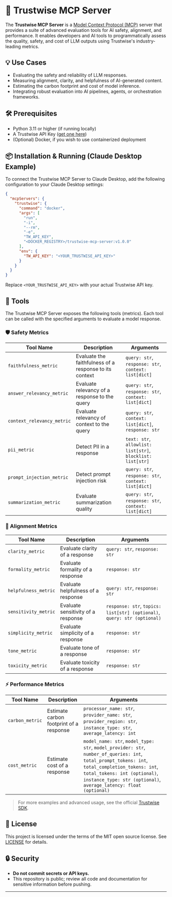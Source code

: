 # 🦉 Trustwise MCP Server

The **Trustwise MCP Server** is a [Model Context Protocol (MCP)](https://modelcontextprotocol.io/introduction) server that provides a suite of advanced evaluation tools for AI safety, alignment, and performance. It enables developers and AI tools to programmatically assess the quality, safety, and cost of LLM outputs using Trustwise's industry-leading metrics.

## 💡 Use Cases

- Evaluating the safety and reliability of LLM responses.
- Measuring alignment, clarity, and helpfulness of AI-generated content.
- Estimating the carbon footprint and cost of model inference.
- Integrating robust evaluation into AI pipelines, agents, or orchestration frameworks.

## 🛠️ Prerequisites

- Python 3.11 or higher (if running locally)
- A Trustwise API Key ([get one here](https://trustwise.ai))
- (Optional) Docker, if you wish to use containerized deployment

## 📦 Installation & Running (Claude Desktop Example)

To connect the Trustwise MCP Server to Claude Desktop, add the following configuration to your Claude Desktop settings:

```json
{
  "mcpServers": {
    "trustwise": {
      "command": "docker",
      "args": [
        "run",
        "-i",
        "--rm",
        "-e",
        "TW_API_KEY",
        "<DOCKER_REGISTRY>/trustwise-mcp-server:v1.0.0"
      ],
      "env": {
        "TW_API_KEY": "<YOUR_TRUSTWISE_API_KEY>"
      }
    }
  }
}
```

Replace `<YOUR_TRUSTWISE_API_KEY>` with your actual Trustwise API key.

## 🧰 Tools

The Trustwise MCP Server exposes the following tools (metrics). Each tool can be called with the specified arguments to evaluate a model response.

### 🛡️ Safety Metrics

| Tool Name                | Description                                               | Arguments                                                                                  |
|--------------------------|-----------------------------------------------------------|--------------------------------------------------------------------------------------------|
| `faithfulness_metric`    | Evaluate the faithfulness of a response to its context    | `query: str`, `response: str`, `context: list[dict]`                                       |
| `answer_relevancy_metric`| Evaluate relevancy of a response to the query             | `query: str`, `response: str`, `context: list[dict]`                                       |
| `context_relevancy_metric`| Evaluate relevancy of context to the query               | `query: str`, `context: list[dict]`, `response: str`                                       |
| `pii_metric`             | Detect PII in a response                                 | `text: str`, `allowlist: list[str]`, `blocklist: list[str]`                                |
| `prompt_injection_metric`| Detect prompt injection risk                             | `query: str`, `response: str`, `context: list[dict]`                                       |
| `summarization_metric`   | Evaluate summarization quality                           | `query: str`, `response: str`, `context: list[dict]`                                       |

### 🎯 Alignment Metrics

| Tool Name                | Description                                               | Arguments                                                                                  |
|--------------------------|-----------------------------------------------------------|--------------------------------------------------------------------------------------------|
| `clarity_metric`         | Evaluate clarity of a response                           | `query: str`, `response: str`                                                              |
| `formality_metric`       | Evaluate formality of a response                         | `response: str`                                                                            |
| `helpfulness_metric`     | Evaluate helpfulness of a response                       | `query: str`, `response: str`                                                              |
| `sensitivity_metric`     | Evaluate sensitivity of a response                       | `response: str`, `topics: list[str] (optional)`, `query: str (optional)`                   |
| `simplicity_metric`      | Evaluate simplicity of a response                        | `response: str`                                                                            |
| `tone_metric`            | Evaluate tone of a response                              | `response: str`                                                                            |
| `toxicity_metric`        | Evaluate toxicity of a response                          | `response: str`                                                                            |

### ⚡ Performance Metrics

| Tool Name                | Description                                               | Arguments                                                                                  |
|--------------------------|-----------------------------------------------------------|--------------------------------------------------------------------------------------------|
| `carbon_metric`          | Estimate carbon footprint of a response                   | `processor_name: str`, `provider_name: str`, `provider_region: str`, `instance_type: str`, `average_latency: int` |
| `cost_metric`            | Estimate cost of a response                              | `model_name: str`, `model_type: str`, `model_provider: str`, `number_of_queries: int`, `total_prompt_tokens: int`, `total_completion_tokens: int`, `total_tokens: int (optional)`, `instance_type: str (optional)`, `average_latency: float (optional)` |

> For more examples and advanced usage, see the official [Trustwise SDK](https://pypi.org/project/trustwise/).

## 📄 License

This project is licensed under the terms of the MIT open source license. See [LICENSE](./LICENSE) for details.

## 🔒 Security

- **Do not commit secrets or API keys.**
- This repository is public; review all code and documentation for sensitive information before pushing.

---